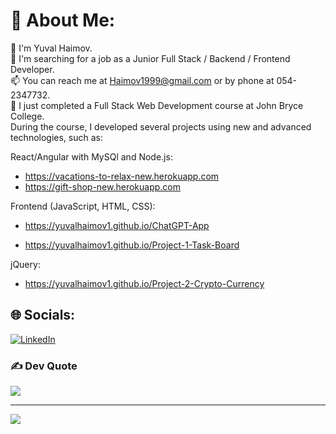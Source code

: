 # 💫 About Me:
👋 I'm Yuval Haimov.\
👀 I'm searching for a job as a Junior Full Stack / Backend / Frontend Developer.\
📫 You can reach me at Haimov1999@gmail.com or by phone at 054-2347732.\
🌱 I just completed a Full Stack Web Development course at John Bryce College.\
During the course, I developed several projects using new and advanced technologies, such as:

React/Angular with MySQl and Node.js:
- https://vacations-to-relax-new.herokuapp.com
- https://gift-shop-new.herokuapp.com

Frontend (JavaScript, HTML, CSS):
- https://yuvalhaimov1.github.io/ChatGPT-App

- https://yuvalhaimov1.github.io/Project-1-Task-Board

jQuery:
- https://yuvalhaimov1.github.io/Project-2-Crypto-Currency



## 🌐 Socials:
[![LinkedIn](https://img.shields.io/badge/LinkedIn-%230077B5.svg?logo=linkedin&logoColor=white)](https://www.linkedin.com/in/yuval-haimov/) 

### ✍️ Dev Quote
![](https://quotes-github-readme.vercel.app/api?type=horizontal&theme=radical)

---
[![](https://visitcount.itsvg.in/api?id=yuvalhaimov1&icon=0&color=0)](https://visitcount.itsvg.in)
